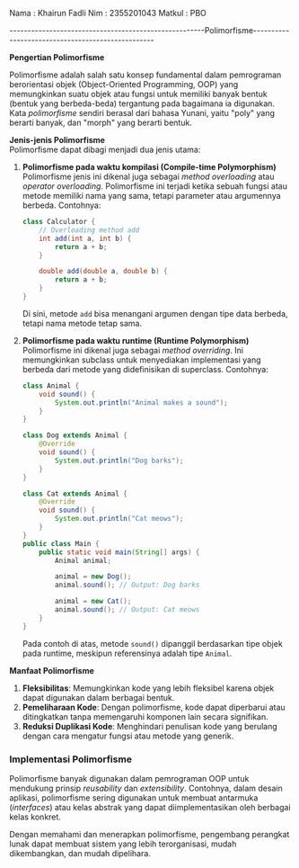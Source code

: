 Nama : Khairun Fadli Nim : 2355201043 Matkul : PBO

------------------------------------------------------Polimorfisme--------------------------------------------------

**Pengertian Polimorfisme**  

Polimorfisme adalah salah satu konsep fundamental dalam pemrograman berorientasi objek (Object-Oriented Programming, OOP) yang memungkinkan suatu objek atau fungsi untuk memiliki banyak bentuk (bentuk yang berbeda-beda) tergantung pada bagaimana ia digunakan. Kata *polimorfisme* sendiri berasal dari bahasa Yunani, yaitu "poly" yang berarti banyak, dan "morph" yang berarti bentuk.  

 **Jenis-jenis Polimorfisme**  
Polimorfisme dapat dibagi menjadi dua jenis utama:  

1. **Polimorfisme pada waktu kompilasi (Compile-time Polymorphism)**  
   Polimorfisme jenis ini dikenal juga sebagai *method overloading* atau *operator overloading*. Polimorfisme ini terjadi ketika sebuah fungsi atau metode memiliki nama yang sama, tetapi parameter atau argumennya berbeda. Contohnya:  
   ```java
   class Calculator {
       // Overloading method add
       int add(int a, int b) {
           return a + b;
       }

       double add(double a, double b) {
           return a + b;
       }
   }
   ```  
   Di sini, metode `add` bisa menangani argumen dengan tipe data berbeda, tetapi nama metode tetap sama.

2. **Polimorfisme pada waktu runtime (Runtime Polymorphism)**  
   Polimorfisme ini dikenal juga sebagai *method overriding*. Ini memungkinkan subclass untuk menyediakan implementasi yang berbeda dari metode yang didefinisikan di superclass. Contohnya:  
   ```java
   class Animal {
       void sound() {
           System.out.println("Animal makes a sound");
       }
   }

   class Dog extends Animal {
       @Override
       void sound() {
           System.out.println("Dog barks");
       }
   }

   class Cat extends Animal {
       @Override
       void sound() {
           System.out.println("Cat meows");
       }
   }
   public class Main {
       public static void main(String[] args) {
           Animal animal;

           animal = new Dog();
           animal.sound(); // Output: Dog barks

           animal = new Cat();
           animal.sound(); // Output: Cat meows
       }
   }
   ```  
   Pada contoh di atas, metode `sound()` dipanggil berdasarkan tipe objek pada runtime, meskipun referensinya adalah tipe `Animal`.

**Manfaat Polimorfisme**
1. **Fleksibilitas**: Memungkinkan kode yang lebih fleksibel karena objek dapat digunakan dalam berbagai bentuk.
2. **Pemeliharaan Kode**: Dengan polimorfisme, kode dapat diperbarui atau ditingkatkan tanpa memengaruhi komponen lain secara signifikan.
3. **Reduksi Duplikasi Kode**: Menghindari penulisan kode yang berulang dengan cara mengatur fungsi atau metode yang generik.

### **Implementasi Polimorfisme**
Polimorfisme banyak digunakan dalam pemrograman OOP untuk mendukung prinsip *reusability* dan *extensibility*. Contohnya, dalam desain aplikasi, polimorfisme sering digunakan untuk membuat antarmuka (*interfaces*) atau kelas abstrak yang dapat diimplementasikan oleh berbagai kelas konkret.

Dengan memahami dan menerapkan polimorfisme, pengembang perangkat lunak dapat membuat sistem yang lebih terorganisasi, mudah dikembangkan, dan mudah dipelihara.